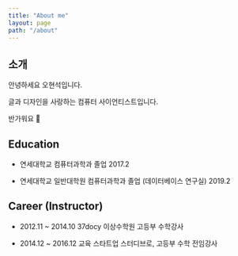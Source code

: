```yaml
---
title: "About me"
layout: page
path: "/about"
---
```


## 소개

안녕하세요 오현석입니다.

글과 디자인을 사랑하는 컴퓨터 사이언티스트입니다.

반가워요 🙂

## Education

- 연세대학교 컴퓨터과학과 졸업 2017.2

- 연세대학교 일반대학원 컴퓨터과학과 졸업 (데이터베이스 연구실) 2019.2 

## Career (Instructor)

- 2012.11 ~ 2014.10  37docy 이상수학원 고등부 수학강사

- 2014.12 ~ 2016.12  교육 스타트업 스터디브로, 고등부 수학 전임강사
